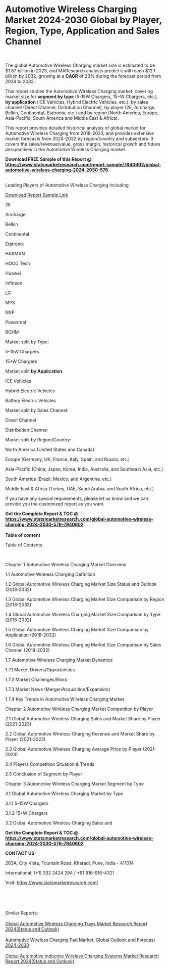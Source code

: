 <h1>Automotive Wireless Charging Market 2024-2030 Global by Player, Region, Type, Application and Sales Channel</h1><br/><p>The global Automotive Wireless Charging market size is estimated to be $1.87 billion in 2023, and MAResearch analysts predict it will reach $12.1 billion by 2032, growing at a <strong>CAGR</strong> of 23% during the forecast period from 2024 to 2032.</p><p>
 
 This report studies the Automotive Wireless Charging market, covering market size for <strong>segment by type</strong> (5-15W Chargers, 15+W Chargers, etc.), <strong>by application</strong> (ICE Vehicles, Hybrid Electric Vehicles, etc.), by sales channel (Direct Channel, Distribution Channel), by player (2E, Aircharge, Belkin, Continental, Etatronix, etc.) and by region (North America, Europe, Asia-Pacific, South America and Middle East & Africa).</p><p>
 
 This report provides detailed historical analysis of global market for Automotive Wireless Charging from 2018-2023, and provides extensive market forecasts from 2024-2032 by region/country and subsectors. It covers the sales/revenue/value, gross margin, historical growth and future perspectives in the Automotive Wireless Charging market.</p><div><b>Download FREE Sample of this Report @ <a href="https://www.statsmarketresearch.com/download-free-sample/7940602/global-automotive-wireless-charging-2024-2030-576">https://www.statsmarketresearch.com/report-sample/7940602/global-automotive-wireless-charging-2024-2030-576</a></b></div><br><p>
 
 Leading Players of Automotive Wireless Charging including:</p><p><a href="https://www.statsmarketresearch.com/download-free-sample/7940602/global-automotive-wireless-charging-2024-2030-576">Download Report Sample Link</a></p><p>2E</p><p>Aircharge</p><p>Belkin</p><p>Continental</p><p>Etatronix</p><p>HARMAN</p><p>HOCO Tech</p><p>Huawei</p><p>Infineon</p><p>LG</p><p>MPS</p><p>NXP</p><p>Powermat</p><p>ROHM</p><p>
 
 Market split by Type:</p><p>5-15W Chargers</p><p>15+W Chargers</p><p>
 
 Market split <strong>by Application</strong>:</p><p>ICE Vehicles</p><p>Hybrid Electric Vehicles</p><p>Battery Electric Vehicles</p><p>
 
 Market split by Sales Channel:</p><p>Direct Channel</p><p>Distribution Channel</p><p>
 
 Market split by Region/Country:</p><p>North America (United States and Canada)</p><p>Europe (Germany, UK, France, Italy, Spain, and Russia, etc.)</p><p>Asia-Pacific (China, Japan, Korea, India, Australia, and Southeast Asia, etc.)</p><p>South America (Brazil, Mexico, and Argentina, etc.)</p><p>Middle East & Africa (Turkey, UAE, Saudi Arabia, and South Africa, etc.)</p><p>
 
 If you have any special requirements, please let us know and we can provide you the customized report as you want.</p><div><b>Get the Complete Report & TOC @ <a href="https://www.statsmarketresearch.com/global-automotive-wireless-charging-2024-2030-576-7940602">https://www.statsmarketresearch.com/global-automotive-wireless-charging-2024-2030-576-7940602</a></b></div><br><b>Table of content</b><p>Table of Contents<br />
 
 <br />
 
 Chapter 1 Automotive Wireless Charging Market Overview<br />
 
  1.1 Automotive Wireless Charging Definition<br />
 
  1.2 Global Automotive Wireless Charging Market Size Status and Outlook (2018-2032)<br />
 
  1.3 Global Automotive Wireless Charging Market Size Comparison by Region (2018-2032)<br />
 
  1.4 Global Automotive Wireless Charging Market Size Comparison by Type (2018-2032)<br />
 
  1.5 Global Automotive Wireless Charging Market Size Comparison by Application (2018-2032)<br />
 
  1.6 Global Automotive Wireless Charging Market Size Comparison by Sales Channel (2018-2032)<br />
 
  1.7 Automotive Wireless Charging Market Dynamics<br />
 
  1.7.1 Market Drivers/Opportunities<br />
 
  1.7.2 Market Challenges/Risks<br />
 
  1.7.3 Market News (Merger/Acquisition/Expansion)<br />
 
  1.7.4 Key Trends in Automotive Wireless Charging Market<br />
 
 Chapter 2 Automotive Wireless Charging Market Competition by Player<br />
 
  2.1 Global Automotive Wireless Charging Sales and Market Share by Player (2021-2023)<br />
 
  2.2 Global Automotive Wireless Charging Revenue and Market Share by Player (2021-2023)<br />
 
  2.3 Global Automotive Wireless Charging Average Price by Player (2021-2023)<br />
 
  2.4 Players Competition Situation & Trends<br />
 
  2.5 Conclusion of Segment by Player<br />
 
 Chapter 3 Automotive Wireless Charging Market Segment by Type<br />
 
  3.1 Global Automotive Wireless Charging Market by Type<br />
 
  3.1.1 5-15W Chargers<br />
 
  3.1.2 15+W Chargers<br />
 
  3.2 Global Automotive Wireless Charging Sales and<br><div><b>Get the Complete Report & TOC @ <a href="https://www.statsmarketresearch.com/global-automotive-wireless-charging-2024-2030-576-7940602">https://www.statsmarketresearch.com/global-automotive-wireless-charging-2024-2030-576-7940602</a></b></div></p>
 
 <b>CONTACT US:</b><br>
 
 203A, City Vista, Fountain Road, Kharadi, Pune, India - 411014 <br>
 
 International: (+1) 332 2424 294 / +91 916-916-4321<br>
 
 Visit: <a href="https://www.statsmarketresearch.com/">https://www.statsmarketresearch.com/</a>
 
 <br>
 
 <br><br>Similar Reports: <br><br><a href="https://www.statsmarketresearch.com/global-automotive-wireless-charging-trays-2024-427-8002017">Global Automotive Wireless Charging Trays Market Research Report 2024(Status and Outlook)</a><br><br><a href="https://www.statsmarketresearch.com/global-automotive-wireless-charging-pad-forecast-2024-2030-809-7967092">Automotive Wireless Charging Pad Market, Global Outlook and Forecast 2024-2030</a><br><br><a href="https://www.statsmarketresearch.com/global-automotive-inductive-wireless-charging-systems-2024-145-7921322">Global Automotive Inductive Wireless Charging Systems Market Research Report 2024(Status and Outlook)</a><br><br>